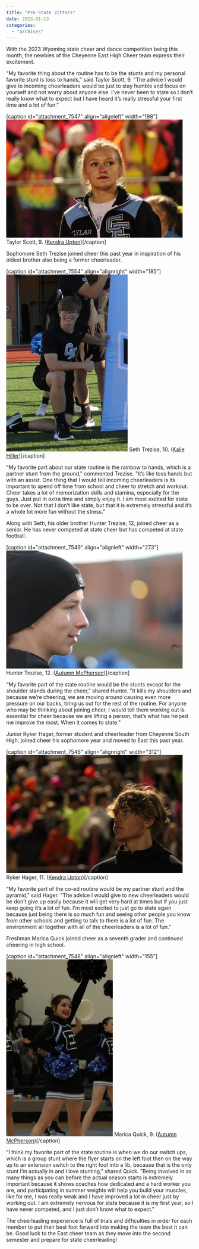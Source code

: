 ```yaml
---
title: "Pre-State Jitters"
date: 2023-01-13
categories: 
  - "archives"
---
```


With the 2023 Wyoming state cheer and dance competition being this month, the newbies of the Cheyenne East High Cheer team express their excitement.

“My favorite thing about the routine has to be the stunts and my personal favorite stunt is toss to hands," said Taylor Scott, 9. "The advice I would  give to incoming cheerleaders would be just to stay humble and focus on yourself and not worry about anyone else. I’ve never been to state so I don’t really know what to expect but I have heard it’s really stressful your first time and a lot of fun."

\[caption id="attachment\_7547" align="alignleft" width="198"\]![](images/kendra-67-475x317.jpg) Taylor Scott, 9. ([Kendra Upton](https://ehsthunderbolt.com/staff_profile/kendra-upton/))\[/caption\]

Sophomore Seth Trezise joined cheer this past year in inspiration of his oldest brother also being a former cheerleader.

\[caption id="attachment\_7554" align="alignright" width="185"\]![](images/kalie--327x475.jpg) Seth Trezise, 10. ([Kalie Hiller](https://ehsthunderbolt.com/staff_profile/kalie-hiller/))\[/caption\]

“My favorite part about our state routine is the rainbow to hands, which is a partner stunt from the ground," commented Trezise. "It’s like toss hands but with an assist. One thing that I would tell incoming cheerleaders is its important to spend off time from school and cheer to stretch and workout. Cheer takes a lot of memorization skills and stamina, especially for the guys. Just put in extra time and simply enjoy it. I am most excited for state to be over. Not that I don’t like state, but that it is extremely stressful and it’s a whole lot more fun without the stress."

Along with Seth, his older brother Hunter Trezise, 12, joined cheer as a senior. He has never competed at state cheer but has competed at state football.

\[caption id="attachment\_7549" align="alignleft" width="273"\]![](images/Autumn-12-475x317.jpg) Hunter Trezise, 12. ([Autumn McPherson](https://ehsthunderbolt.com/staff_profile/autumn-mcpherson/))\[/caption\]

“My favorite part of the state routine would be the stunts except for the shoulder stands during the cheer," shared Hunter. "It kills my shoulders and because we’re cheering, we are moving around causing even more pressure on our backs, tiring us out for the rest of the routine. For anyone who may be thinking about joining cheer, I would tell them working out is essential for cheer because we are lifting a person, that’s what has helped me improve the most. When it comes to state."

Junior Ryker Hager, former student and cheerleader from Cheyenne South High, joined cheer his sophomore year and moved to East this past year.

\[caption id="attachment\_7546" align="alignright" width="312"\]![](images/kendra-52-475x317.jpg) Ryker Hager, 11. ([Kendra Upton](https://ehsthunderbolt.com/staff_profile/kendra-upton/))\[/caption\]

“My favorite part of the co-ed routine would be my partner stunt and the pyramid," said Hager. "The advice I would give to new cheerleaders would be don’t give up easily because it will get very hard at times but if you just keep going it’s a lot of fun. I’m most excited to just go to state again because just being there is so much fun and seeing other people you know from other schools and getting to talk to them is a lot of fun. The environment all together with all of the cheerleaders is a lot of fun."

Freshman Marica Quick joined cheer as a seventh grader and continued cheering in high school.

\[caption id="attachment\_7548" align="alignleft" width="155"\]![](images/Autumn-M-74-e1673628382286-287x475.jpg) Marica Quick, 9. ([Autumn McPherson](https://ehsthunderbolt.com/staff_profile/autumn-mcpherson/))\[/caption\]

“I think my favorite part of the state routine is when we do our switch ups, which is a group stunt where the flyer starts on the left foot then on the way up to an extension switch to the right foot into a lib, because that is the only stunt I’m actually in and I love stunting," shared Quick. "Being involved in as many things as you can before the actual season starts is extremely important because it shows coaches how dedicated and a hard worker you are, and participating in summer weights will help you build your muscles, like for me, I was really weak and I have improved a lot in cheer just by working out. I am extremely nervous for state because it is my first year, so I have never competed, and I just don’t know what to expect."

The cheerleading experience is full of trials and difficulties in order for each member to put their best foot forward into making the team the best it can be. Good luck to the East cheer team as they move into the second semester and prepare for state cheerleading!
